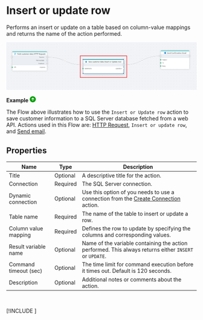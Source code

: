 # Insert or update row

Performs an insert or update on a table based on column-value mappings and returns the name of the action performed.

![img](../../../../images/flow/insertORupdateSQL.png)

**Example** ![img](../../../../images/strz.jpg)

The Flow above illustrates how to use the `Insert or Update row` action to save customer information to a SQL Server database fetched from a web API. Actions used in this Flow are: [HTTP Request](../http/http-request.md), `Insert or update row`, and [Send email](../microsoft-365-outlook/send-email.md).

## Properties

| Name                  | Type     | Description                                                                                                   |
| --------------------- | -------- | ------------------------------------------------------------------------------------------------------------- |
| Title                 | Optional | A descriptive title for the action.                                                                           |
| Connection            | Required | The SQL Server connection.                                                                                    |
| Dynamic connection    | Optional | Use this option of you needs to use a connection from the [Create Connection](./create-connection.md) action. |
| Table name            | Required | The name of the table to insert or update a row.                                                              |
| Column value mapping  | Required | Defines the row to update by specifying the columns and corresponding values.                                 |
| Result variable name  | Optional | Name of the variable containing the action performed. This always returns either `INSERT` or `UPDATE`.        |
| Command timeout (sec) | Optional | The time limit for command execution before it times out. Default is 120 seconds.                             |
| Description           | Optional | Additional notes or comments about the action.                                                                |


<br/>

[!INCLUDE [](__videos.md)]